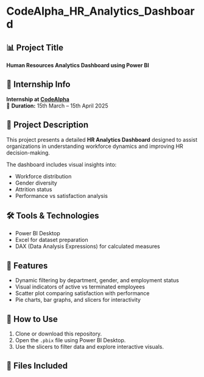 # CodeAlpha_HR_Analytics_Dashboard

## 📊 Project Title
**Human Resources Analytics Dashboard using Power BI**

## 🧠 Internship Info
**Internship at [CodeAlpha](https://www.linkedin.com/company/codealpha/)**  
📅 **Duration:** 15th March – 15th April 2025

## 🧾 Project Description
This project presents a detailed **HR Analytics Dashboard** designed to assist organizations in understanding workforce dynamics and improving HR decision-making.

The dashboard includes visual insights into:
- Workforce distribution
- Gender diversity
- Attrition status
- Performance vs satisfaction analysis

## 🛠 Tools & Technologies
- Power BI Desktop
- Excel for dataset preparation
- DAX (Data Analysis Expressions) for calculated measures

## 📌 Features
- Dynamic filtering by department, gender, and employment status
- Visual indicators of active vs terminated employees
- Scatter plot comparing satisfaction with performance
- Pie charts, bar graphs, and slicers for interactivity

## 🚀 How to Use
1. Clone or download this repository.
2. Open the `.pbix` file using Power BI Desktop.
3. Use the slicers to filter data and explore interactive visuals.

## 📂 Files Included

